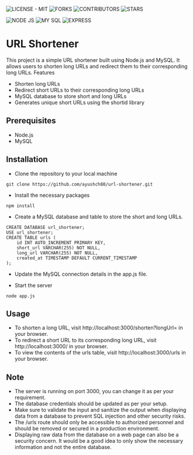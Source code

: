 ![LICENSE - MIT](https://img.shields.io/github/license/ayushch80/url-shortner?color=red&style=for-the-badge)
![FORKS](https://img.shields.io/github/forks/ayushch80/url-shortner?color=red&style=for-the-badge)
![CONTRIBUTORS](https://img.shields.io/github/contributors/ayushch80/url-shortner?color=red&style=for-the-badge)
![STARS](https://img.shields.io/github/stars/ayushch80/url-shortner?color=red&style=for-the-badge)

![NODE JS](https://img.shields.io/badge/Node%20JS-555555?style=for-the-badge&logo=node.js)
![MY SQL](https://img.shields.io/badge/MY%20SQL-555555?style=for-the-badge&logo=mysql)
![EXPRESS](https://img.shields.io/badge/EXPRESS-555555?style=for-the-badge&logo=express)

# URL Shortener

This project is a simple URL shortener built using Node.js and MySQL. It allows users to shorten long URLs and redirect them to their corresponding long URLs.
Features

-    Shorten long URLs
-    Redirect short URLs to their corresponding long URLs
-    MySQL database to store short and long URLs
-    Generates unique short URLs using the shortid library

## Prerequisites

-    Node.js
-    MySQL

## Installation

-    Clone the repository to your local machine

```
git clone https://github.com/ayushch80/url-shortener.git
```

-    Install the necessary packages

```
npm install
```

-    Create a MySQL database and table to store the short and long URLs.
```
CREATE DATABASE url_shortener;
USE url_shortener;
CREATE TABLE urls (
    id INT AUTO_INCREMENT PRIMARY KEY,
    short_url VARCHAR(255) NOT NULL,
    long_url VARCHAR(255) NOT NULL,
    created_at TIMESTAMP DEFAULT CURRENT_TIMESTAMP
);
```

-    Update the MySQL connection details in the app.js file.

-    Start the server
```
node app.js
```

## Usage

-    To shorten a long URL, visit http://localhost:3000/shorten?longUrl=<long-url> in your browser.
-    To redirect a short URL to its corresponding long URL, visit http://localhost:3000/<short-url> in your browser.
-    To view the contents of the urls table, visit http://localhost:3000/urls in your browser.

## Note

 -   The server is running on port 3000, you can change it as per your requirement.
 -   The database credentials should be updated as per your setup.
 -   Make sure to validate the input and sanitize the output when displaying data from a database to prevent SQL injection and other security risks.
 -   The /urls route should only be accessible to authorized personnel and should be removed or secured in a production environment.
 -   Displaying raw data from the database on a web page can also be a security concern. It would be a good idea to only show the necessary information and not the entire database.
